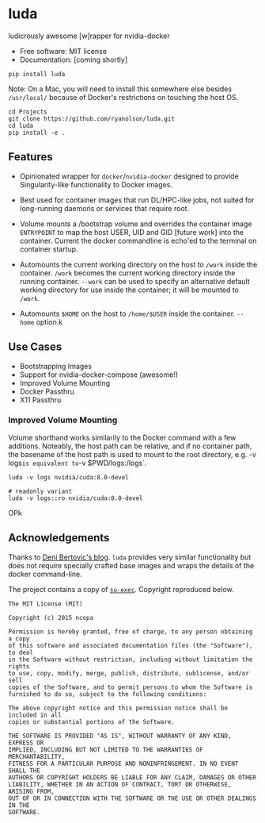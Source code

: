 # luda

ludicrously awesome [w]rapper for nvidia-docker


* Free software: MIT license
* Documentation: [coming shortly]

```
pip install luda
```

Note: On a Mac, you will need to install this somewhere else besides
`/usr/local/` because of Docker's restrictions on touching the host OS.

```
cd Projects
git clone https://github.com/ryanolson/luda.git
cd luda
pip install -e .
```


## Features

* Opinionated wrapper for `docker`/`nvidia-docker` designed to provide
  Singularity-like functionality to Docker images.

* Best used for container images that run DL/HPC-like jobs, not suited
  for long-running daemons or services that require root.

* Volume mounts a /bootstrap volume and overrides the container image
  `ENTRYPOINT` to map the host USER, UID and GID [future work] into the
  container.  Current the docker commandline is echo'ed to the terminal on
  container startup.

* Automounts the current working directory on the host to `/work` inside
  the container.  `/work` becomes the current working directory inside the
  running container. `--work` can be used to specify an alternative default
  working directory for use inside the container; it will be mounted to `/work`.

* Automounts `$HOME` on the host to `/home/$USER` inside the container.
  `--home` option.k


## Use Cases

  * Bootstrapping Images
  * Support for nvidia-docker-compose (awesome!)
  * Improved Volume Mounting
  * Docker Passthru
  * X11 Passthru


### Improved Volume Mounting

Volume shorthand works similarily to the Docker command with a few additions.
Noteably, the host path can be relative, and if no container path, the basename
of the host path is used to mount to the root directory, e.g. -v logs` is
equivalent to `-v $PWD/logs:/logs`.

```
luda -v logs nvidia/cuda:8.0-devel

# readonly variant
luda -v logs::ro nvidia/cuda:8.0-devel
```

OPk

## Acknowledgements

Thanks to [Deni Bertovic's
blog](https://denibertovic.com/posts/handling-permissions-with-docker-volumes/).
`luda` provides very similar functionality but does not require specially
crafted base images and wraps the details of the docker command-line.

The project contains a copy of [`su-exec`](https://github.com/ncopa/su-exec).
Copyright reproduced below.

```
The MIT License (MIT)

Copyright (c) 2015 ncopa

Permission is hereby granted, free of charge, to any person obtaining a copy
of this software and associated documentation files (the "Software"), to deal
in the Software without restriction, including without limitation the rights
to use, copy, modify, merge, publish, distribute, sublicense, and/or sell
copies of the Software, and to permit persons to whom the Software is
furnished to do so, subject to the following conditions:

The above copyright notice and this permission notice shall be included in all
copies or substantial portions of the Software.

THE SOFTWARE IS PROVIDED "AS IS", WITHOUT WARRANTY OF ANY KIND, EXPRESS OR
IMPLIED, INCLUDING BUT NOT LIMITED TO THE WARRANTIES OF MERCHANTABILITY,
FITNESS FOR A PARTICULAR PURPOSE AND NONINFRINGEMENT. IN NO EVENT SHALL THE
AUTHORS OR COPYRIGHT HOLDERS BE LIABLE FOR ANY CLAIM, DAMAGES OR OTHER
LIABILITY, WHETHER IN AN ACTION OF CONTRACT, TORT OR OTHERWISE, ARISING FROM,
OUT OF OR IN CONNECTION WITH THE SOFTWARE OR THE USE OR OTHER DEALINGS IN THE
SOFTWARE.
```

